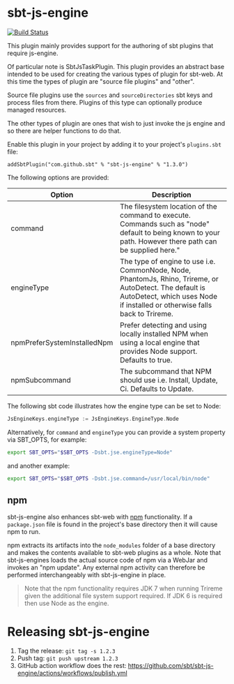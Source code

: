 sbt-js-engine
=============

[![Build Status](https://github.com/sbt/sbt-js-engine/actions/workflows/build-test.yml/badge.svg)](https://github.com/sbt/sbt-js-engine/actions/workflows/build-test.yml)

This plugin mainly provides support for the authoring of sbt plugins that require js-engine.

Of particular note is SbtJsTaskPlugin. This plugin provides an abstract base intended to be used for creating
the various types of plugin for sbt-web. At this time the types of plugin are "source file plugins" and "other".

Source file plugins use the `sources` and `sourceDirectories` sbt keys and process files from there. Plugins of this
type can optionally produce managed resources.

The other types of plugin are ones that wish to just invoke the js engine and so there are helper functions to do
that.

Enable this plugin in your project by adding it to your project's `plugins.sbt` file:

    addSbtPlugin("com.github.sbt" % "sbt-js-engine" % "1.3.0")

The following options are provided:

Option                      | Description
----------------------------|------------
command                     | The filesystem location of the command to execute. Commands such as "node" default to being known to your path. However there path can be supplied here."
engineType                  | The type of engine to use i.e. CommonNode, Node, PhantomJs, Rhino, Trireme, or AutoDetect. The default is AutoDetect, which uses Node if installed or otherwise falls back to Trireme.
npmPreferSystemInstalledNpm | Prefer detecting and using locally installed NPM when using a local engine that provides Node support. Defaults to true.
npmSubcommand               | The subcommand that NPM should use i.e. Install, Update, Ci. Defaults to Update.

The following sbt code illustrates how the engine type can be set to Node:

```scala
JsEngineKeys.engineType := JsEngineKeys.EngineType.Node
```

Alternatively, for `command` and `engineType` you can provide a system property via SBT_OPTS, for example:

```bash
export SBT_OPTS="$SBT_OPTS -Dsbt.jse.engineType=Node"
```

and another example:

```bash
export SBT_OPTS="$SBT_OPTS -Dsbt.jse.command=/usr/local/bin/node"
```

## npm

sbt-js-engine also enhances sbt-web with [npm](https://www.npmjs.org/) functionality. If a `package.json` file
is found in the project's base directory then it will cause npm to run.

npm extracts its artifacts into the `node_modules` folder of a base directory and makes the contents available to sbt-web plugins as a whole. Note that sbt-js-engines loads the actual source code of npm via a WebJar and invokes an "npm update". Any external npm activity can therefore be performed interchangeably with sbt-js-engine in place.

> Note that the npm functionality requires JDK 7 when running Trireme given the additional file system support required. If JDK 6 is required then use Node as the engine.

# Releasing sbt-js-engine

1. Tag the release: `git tag -s 1.2.3`
1. Push tag: `git push upstream 1.2.3`
1. GitHub action workflow does the rest: https://github.com/sbt/sbt-js-engine/actions/workflows/publish.yml
